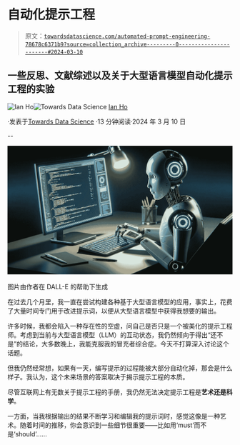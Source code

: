 # 自动化提示工程

> 原文：[`towardsdatascience.com/automated-prompt-engineering-78678c6371b9?source=collection_archive---------0-----------------------#2024-03-10`](https://towardsdatascience.com/automated-prompt-engineering-78678c6371b9?source=collection_archive---------0-----------------------#2024-03-10)

## 一些反思、文献综述以及关于大型语言模型自动化提示工程的实验

[](https://ianhojy.medium.com/?source=post_page---byline--78678c6371b9--------------------------------)![Ian Ho](https://ianhojy.medium.com/?source=post_page---byline--78678c6371b9--------------------------------)[](https://towardsdatascience.com/?source=post_page---byline--78678c6371b9--------------------------------)![Towards Data Science](https://towardsdatascience.com/?source=post_page---byline--78678c6371b9--------------------------------) [Ian Ho](https://ianhojy.medium.com/?source=post_page---byline--78678c6371b9--------------------------------)

·发表于[Towards Data Science](https://towardsdatascience.com/?source=post_page---byline--78678c6371b9--------------------------------) ·13 分钟阅读·2024 年 3 月 10 日

--

![](img/96397b85e75ec0cd1eb75dd91e92a951.png)

图片由作者在 DALL-E 的帮助下生成

在过去几个月里，我一直在尝试构建各种基于大型语言模型的应用，事实上，花费了大量时间专门用于改进提示词，以便从大型语言模型中获得我想要的输出。

许多时候，我都会陷入一种存在性的空虚，问自己是否只是一个被美化的提示工程师。考虑到当前与大型语言模型（LLM）的互动状态，我仍然倾向于得出“还不是”的结论，大多数晚上，我能克服我的冒充者综合症。今天不打算深入讨论这个话题。

但我仍然经常想，如果有一天，编写提示的过程能被大部分自动化掉，那会是什么样子。我认为，这个未来场景的答案取决于揭示提示工程的本质。

尽管互联网上有无数关于提示工程的手册，我仍然无法决定提示工程是**艺术还是科学**。

一方面，当我根据输出的结果不断学习和编辑我的提示词时，感觉这像是一种艺术。随着时间的推移，你会意识到一些细节很重要——比如用‘must’而不是‘should’……

